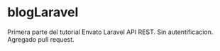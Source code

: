 # blogLaravel
Primera parte del tutorial Envato Laravel API REST. Sin autentificacion.
Agregado pull request.
